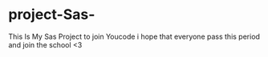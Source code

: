 # project-Sas-
This Is My Sas Project to join Youcode i hope that everyone pass this period and join the school &lt;3
